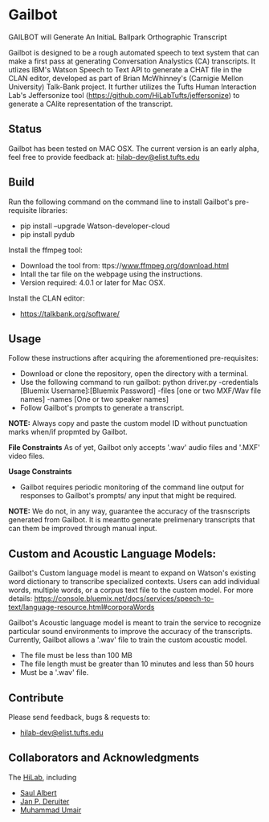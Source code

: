 # Gailbot
GAILBOT will Generate An InitiaL Ballpark Orthographic Transcript

Gailbot is designed to be a rough automated speech to text system that can make a first pass at generating Conversation Analystics (CA)
transcripts. It utlizes IBM's Watson Speech to Text API to generate a CHAT file in the CLAN editor, developed as part of Brian McWhinney's
(Carnigie Mellon University) Talk-Bank project. It further utilizes the Tufts Human Interaction Lab's Jeffersonize tool (https://github.com/HiLabTufts/jeffersonize) to generate a CAlite
representation of the transcript.

## Status
Gailbot has been tested on MAC OSX.
The current version is an early alpha, feel free to provide feedback at: hilab-dev@elist.tufts.edu

## Build
Run the following command on the command line to install Gailbot's pre-requisite libraries:
* pip install –upgrade Watson-developer-cloud
* pip install pydub

Install the ffmpeg tool:
* Download the tool from: ttps://www.ffmpeg.org/download.html
* Intall the tar file on the webpage using the instructions.
* Version required: 4.0.1 or later for Mac OSX.

Install the CLAN editor:
* https://talkbank.org/software/

## Usage

Follow these instructions after acquiring the aforementioned pre-requisites:
* Download or clone the repository, open the directory with a terminal.
* Use the following command to run gailbot:
  python driver.py -credentials [Bluemix Username]:[Bluemix Password] -files [one or two MXF/Wav file names] -names [One or two speaker names]
* Follow Gailbot's prompts to generate a transcript.

**NOTE:** Always copy and paste the custom model ID without punctuation marks when/if propmted by Gailbot.

**File Constraints**
As of yet, Gailbot only accepts '.wav' audio files and '.MXF' video files.

**Usage Constraints**
* Gailbot requires periodic monitoring of the command line output for responses to Gailbot's prompts/ any input that might be required.

**NOTE:** We do not, in any way, guarantee the accuracy of the trasnscripts generated from Gailbot. It is meantto generate prelimenary transcripts
that can them be improved through manual input.

##  Custom and Acoustic Language Models:
Gailbot's Custom language model is meant to expand on Watson's existing word dictionary to transcribe specialized contexts. 
Users can add individual words, multiple words, or a corpus text file to the custom model. For more details: https://console.bluemix.net/docs/services/speech-to-text/language-resource.html#corporaWords

Gailbot's Acoustic language model is meant to train the service to recognize particular sound environments to improve the accuracy of the transcripts.
Currently, Gailbot allows a '.wav' file to train the custom acoustic model.
* The file must be less than 100 MB
* The file length must be greater than 10 minutes and less than 50 hours
* Must be a '.wav' file.

## Contribute

Please send feedback, bugs & requests to:
* hilab-dev@elist.tufts.edu

## Collaborators and Acknowledgments

The [HiLab](https://sites.tufts.edu/hilab/people/), including

* [Saul Albert](http://twitter.com/saul)
* [Jan P. Deruiter](http://twitter.com/jpderuiter)
* [Muhammad Umair](http://sites.tufts.edu/hilab/people)

